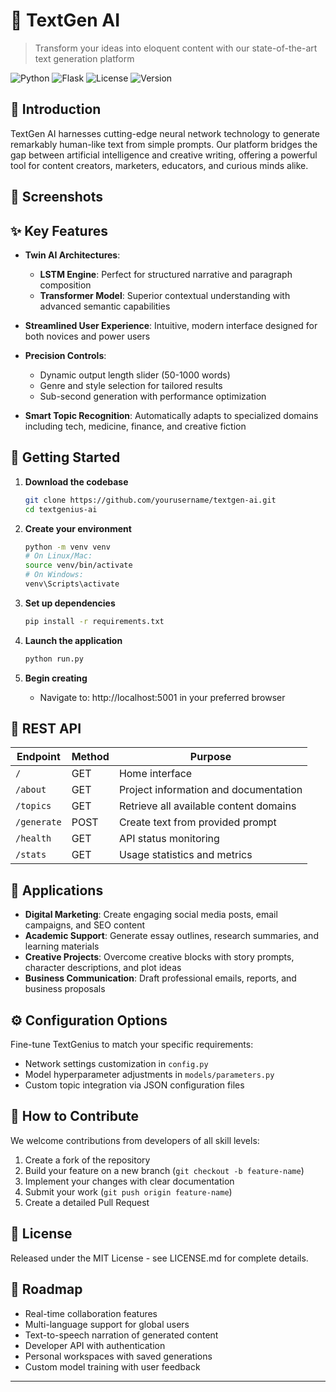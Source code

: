# 🤖 TextGen AI

> Transform your ideas into eloquent content with our state-of-the-art text generation platform

![Python](https://img.shields.io/badge/python-3.9-blue)
![Flask](https://img.shields.io/badge/flask-2.0+-green)
![License](https://img.shields.io/badge/license-MIT-orange)
![Version](https://img.shields.io/badge/version-1.2.0-purple)

## 🌟 Introduction

TextGen AI harnesses cutting-edge neural network technology to generate remarkably human-like text from simple prompts. Our platform bridges the gap between artificial intelligence and creative writing, offering a powerful tool for content creators, marketers, educators, and curious minds alike.

## 📸 Screenshots



## ✨ Key Features

- **Twin AI Architectures**:
  - **LSTM Engine**: Perfect for structured narrative and paragraph composition
  - **Transformer Model**: Superior contextual understanding with advanced semantic capabilities
  
- **Streamlined User Experience**: Intuitive, modern interface designed for both novices and power users

- **Precision Controls**:
  - Dynamic output length slider (50-1000 words)
  - Genre and style selection for tailored results
  - Sub-second generation with performance optimization

- **Smart Topic Recognition**: Automatically adapts to specialized domains including tech, medicine, finance, and creative fiction

## 🚀 Getting Started

1. **Download the codebase**
   ```bash
   git clone https://github.com/yourusername/textgen-ai.git
   cd textgenius-ai
   ```

2. **Create your environment**
   ```bash
   python -m venv venv
   # On Linux/Mac:
   source venv/bin/activate
   # On Windows:
   venv\Scripts\activate
   ```

3. **Set up dependencies**
   ```bash
   pip install -r requirements.txt
   ```

4. **Launch the application**
   ```bash
   python run.py
   ```

5. **Begin creating**
   - Navigate to: http://localhost:5001 in your preferred browser

## 🔌 REST API

| Endpoint | Method | Purpose |
|----------|--------|---------|
| `/` | GET | Home interface |
| `/about` | GET | Project information and documentation |
| `/topics` | GET | Retrieve all available content domains |
| `/generate` | POST | Create text from provided prompt |
| `/health` | GET | API status monitoring |
| `/stats` | GET | Usage statistics and metrics |

## 💼 Applications

- **Digital Marketing**: Create engaging social media posts, email campaigns, and SEO content
- **Academic Support**: Generate essay outlines, research summaries, and learning materials
- **Creative Projects**: Overcome creative blocks with story prompts, character descriptions, and plot ideas
- **Business Communication**: Draft professional emails, reports, and business proposals

## ⚙️ Configuration Options

Fine-tune TextGenius to match your specific requirements:

- Network settings customization in `config.py`
- Model hyperparameter adjustments in `models/parameters.py`
- Custom topic integration via JSON configuration files

## 🤲 How to Contribute

We welcome contributions from developers of all skill levels:

1. Create a fork of the repository
2. Build your feature on a new branch (`git checkout -b feature-name`)
3. Implement your changes with clear documentation
4. Submit your work (`git push origin feature-name`)
5. Create a detailed Pull Request

## 📄 License

Released under the MIT License - see LICENSE.md for complete details.

## 🔭 Roadmap

- Real-time collaboration features
- Multi-language support for global users
- Text-to-speech narration of generated content
- Developer API with authentication
- Personal workspaces with saved generations
- Custom model training with user feedback

---